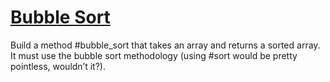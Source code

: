 # [Bubble Sort](https://www.theodinproject.com/lessons/ruby-bubble-sort)
Build a method #bubble_sort that takes an array and returns a sorted array. It must use the bubble sort methodology (using #sort would be pretty pointless, wouldn’t it?).